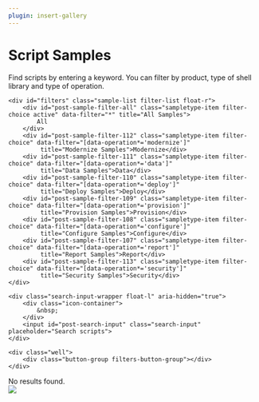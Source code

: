 ```yaml
---
plugin: insert-gallery
---
```


# Script Samples

Find scripts by entering a keyword. You can filter by product, type of shell library and type of operation.

<section class="filter-section">

    <div id="filters" class="sample-list filter-list float-r">
        <div id="post-sample-filter-all" class="sampletype-item filter-choice active" data-filter="*" title="All Samples">
            All
        </div>
        <div id="post-sample-filter-112" class="sampletype-item filter-choice" data-filter="[data-operation*='modernize']"
             title="Modernize Samples">Modernize</div>
        <div id="post-sample-filter-111" class="sampletype-item filter-choice" data-filter="[data-operation*='data']"
             title="Data Samples">Data</div>
        <div id="post-sample-filter-110" class="sampletype-item filter-choice" data-filter="[data-operation*='deploy']"
             title="Deploy Samples">Deploy</div>
        <div id="post-sample-filter-109" class="sampletype-item filter-choice" data-filter="[data-operation*='provision']"
             title="Provision Samples">Provision</div>
        <div id="post-sample-filter-108" class="sampletype-item filter-choice" data-filter="[data-operation*='configure']"
             title="Configure Samples">Configure</div>
        <div id="post-sample-filter-107" class="sampletype-item filter-choice" data-filter="[data-operation*='report']"
             title="Report Samples">Report</div>
        <div id="post-sample-filter-113" class="sampletype-item filter-choice" data-filter="[data-operation*='security']"
             title="Security Samples">Security</div>
    </div>

    <div class="search-input-wrapper float-l" aria-hidden="true">
        <div class="icon-container">
            &nbsp;
        </div>
        <input id="post-search-input" class="search-input" placeholder="Search scripts">
    </div>

    <div class="well">
        <div class="button-group filters-button-group"></div>
    </div>

</section>

<div class="grid" id="sample-listing">
    <div class="grid-sizer"></div>
</div>

<div id="noresults">
    No results found.
</div>


<img src="https://m365-visitor-stats.azurewebsites.net/script-samples" aria-hidden="true" />